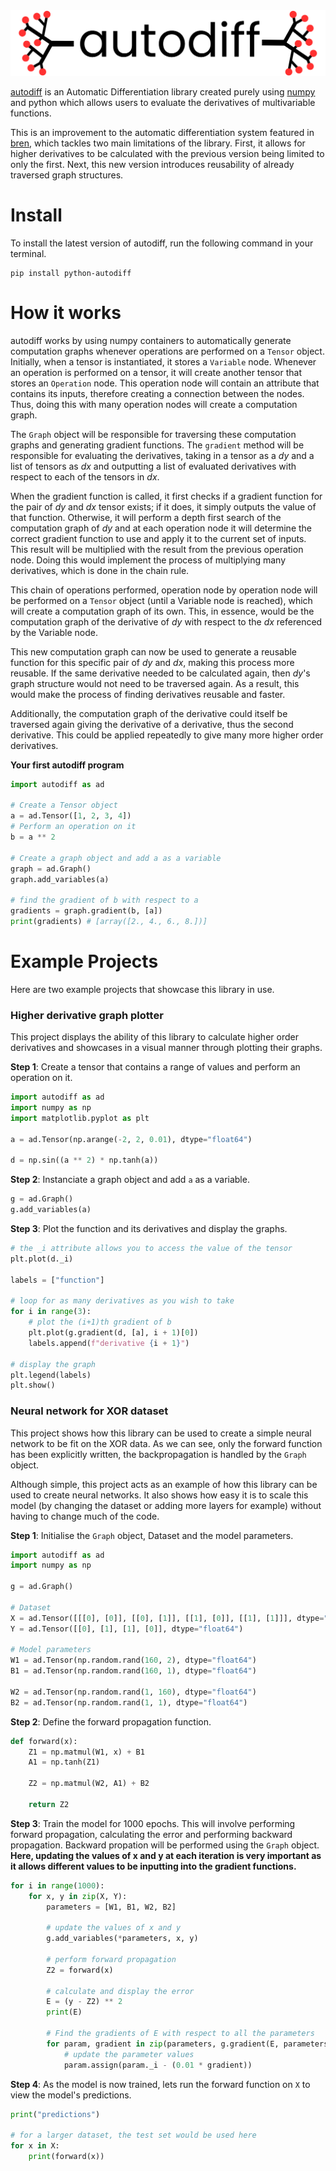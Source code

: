 <a href="https://pypi.org/project/python-autodiff/">
	<img src="https://raw.githubusercontent.com/OmPanchal/Autodiff/refs/heads/main/autodiff/Autodiff.png"></img>
</a>

[autodiff](https://github.com/OmPanchal/autodiff) is an Automatic Differentiation library created purely using [numpy](https://numpy.org) and python which allows users to evaluate the derivatives of multivariable functions. 

This is an improvement to the automatic differentiation system featured in [bren](https://github.com/OmPanchal/bren), which tackles two main limitations of the library. First, it allows for higher derivatives to be calculated with the previous version being limited to only the first. Next, this new version introduces reusability of already traversed graph structures.

# **Install**
To install the latest version of autodiff, run the following command in your terminal.
```
pip install python-autodiff
```

# **How it works**
autodiff works by using numpy containers to automatically generate computation graphs whenever operations are performed on a `Tensor` object. Initially, when a tensor is instantiated, it stores a `Variable` node. Whenever an operation is performed on a tensor, it will create another tensor that stores an `Operation` node. This operation node will contain an attribute that contains its inputs, therefore creating a connection between the nodes. Thus, doing this with many operation nodes will create a computation graph.

The `Graph` object will be responsible for traversing these computation graphs and generating gradient functions. The `gradient` method will be responsible for evaluating the derivatives, taking in a tensor as a *dy* and a list of tensors as *dx* and outputting a list of evaluated derivatives with respect to each of the tensors in *dx*. 
 
When the gradient function is called, it first checks if a gradient function for the pair of *dy* and *dx* tensor exists; if it does, it simply outputs the value of that function. Otherwise, it will perform a depth first search of the computation graph of *dy* and at each operation node it will determine the correct gradient function to use and apply it to the current set of inputs. This result will be multiplied with the result from the previous operation node. Doing this would implement the process of multiplying many derivatives, which is done in the chain rule. 
 
This chain of operations performed, operation node by operation node will be performed on a `Tensor` object (until a Variable node is reached), which will create a computation graph of its own. This, in essence, would be the computation graph of the derivative of *dy* with respect to the *dx* referenced by the Variable node. 
 
This new computation graph can now be used to generate a reusable function for this specific pair of *dy* and *dx*, making this process more reusable. If the same derivative needed to be calculated again, then *dy*'s graph structure would not need to be traversed again. As a result, this would make the process of finding derivatives reusable and faster. 
 
Additionally, the computation graph of the derivative could itself be traversed again giving the derivative of a derivative, thus the second derivative. This could be applied repeatedly to give many more higher order derivatives.


**Your first autodiff program**
```python
import autodiff as ad

# Create a Tensor object
a = ad.Tensor([1, 2, 3, 4])
# Perform an operation on it
b = a ** 2

# Create a graph object and add a as a variable
graph = ad.Graph()
graph.add_variables(a)

# find the gradient of b with respect to a 
gradients = graph.gradient(b, [a])
print(gradients) # [array([2., 4., 6., 8.])]
```

# **Example Projects**
Here are two example projects that showcase this library in use.

### Higher derivative graph plotter
This project displays the ability of this library to calculate higher order derivatives and showcases in a visual manner through plotting their graphs.

**Step 1**: Create a tensor that contains a range of values and perform an operation on it.
```python
import autodiff as ad
import numpy as np
import matplotlib.pyplot as plt

a = ad.Tensor(np.arange(-2, 2, 0.01), dtype="float64")

d = np.sin((a ** 2) * np.tanh(a)) 
```

**Step 2**: Instanciate a graph object and add `a` as a variable.
```python
g = ad.Graph()
g.add_variables(a)
```

**Step 3**: Plot the function and its derivatives and display the graphs.
``` python
# the _i attribute allows you to access the value of the tensor
plt.plot(d._i)

labels = ["function"]

# loop for as many derivatives as you wish to take
for i in range(3):
	# plot the (i+1)th gradient of b
	plt.plot(g.gradient(d, [a], i + 1)[0])
	labels.append(f"derivative {i + 1}")

# display the graph
plt.legend(labels)
plt.show()
```

### Neural network for XOR dataset

This project shows how this library can be used to create a simple neural network to be fit on the XOR data. As we can see, only the forward function has been explicitly written, the backpropagation is handled by the `Graph` object.

Although simple, this project acts as an example of how this library can be used to create neural networks. It also shows how easy it is to scale this model (by changing the dataset or adding more layers for example) without having to change much of the code.

**Step 1**: Initialise the `Graph` object, Dataset and the model parameters.
```python
import autodiff as ad
import numpy as np

g = ad.Graph()

# Dataset
X = ad.Tensor([[[0], [0]], [[0], [1]], [[1], [0]], [[1], [1]]], dtype="float64")
Y = ad.Tensor([[0], [1], [1], [0]], dtype="float64")

# Model parameters
W1 = ad.Tensor(np.random.rand(160, 2), dtype="float64")
B1 = ad.Tensor(np.random.rand(160, 1), dtype="float64")

W2 = ad.Tensor(np.random.rand(1, 160), dtype="float64")
B2 = ad.Tensor(np.random.rand(1, 1), dtype="float64")

```

**Step 2**: Define the forward propagation function.
``` python
def forward(x):
	Z1 = np.matmul(W1, x) + B1
	A1 = np.tanh(Z1)

	Z2 = np.matmul(W2, A1) + B2

	return Z2
```

**Step 3**: Train the model for 1000 epochs. This will involve performing forward propagation, calculating the error and performing backward propagation. Backward propation will be performed using the `Graph` object. **Here, updating the values of x and y at each iteration is very important as it allows different values to be inputting into the gradient functions.**
```python
for i in range(1000):
	for x, y in zip(X, Y):
		parameters = [W1, B1, W2, B2]

		# update the values of x and y
		g.add_variables(*parameters, x, y)

		# perform forward propagation
		Z2 = forward(x)

		# calculate and display the error
		E = (y - Z2) ** 2
		print(E)

		# Find the gradients of E with respect to all the parameters 
		for param, gradient in zip(parameters, g.gradient(E, parameters)):
			# update the parameter values
			param.assign(param._i - (0.01 * gradient))
```


**Step 4**: As the model is now trained, lets run the forward function on `X` to view the model's predictions.
```python
print("predictions")

# for a larger dataset, the test set would be used here
for x in X:
	print(forward(x)) 
```
